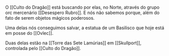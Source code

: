 O [[Culto do Dragão]] está buscando por elas, no Norte, através do grupo orc mercenário [[Desespero Rubro]]. E nós não sabemos porque, além do fato de serem objetos mágicos poderosos.

Uma delas nós conseguimos salvar, a estatua de um Basilisco que hoje está em posse do [[Ovlec]].

Duas delas estão na [[Torre das Sete Lamúrias]] em [[Skullport]], controlada pelo [[Culto do Dragão]].
